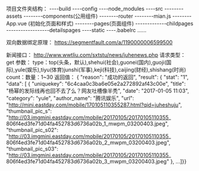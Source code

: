 项目文件夹结构：
----build
----config
----node_modules
----src
--------assets
--------components(公用组件)
--------router
--------mian.js
--------App.vue (初始化页面和样式)
--------pages(页面组件)
-------------childpages
------------------detailspages
----static
----.babelrc
......


双向数据绑定原理：
https://segmentfault.com/a/1190000006599500

新闻接口：
	http://www.wwtliu.com/sxtstu/news/juhenews.php
	请求类型：get
	参数：
		type：top(头条，默认),shehui(社会),guonei(国内),guoji(国际),yule(娱乐),tiyu(体育)junshi(军事),keji(科技),caijing(财经),shishang(时尚)
		count：数量：1~30
	返回值：
		{
		    "reason": "成功的返回",
		    "result": {
		        "stat": "1",
		        "data": [
		      {
		        "uniquekey": "6c4caa0c3ba6e05e2a272892af43c00e",
		        "title": "杨幂的发际线再也回不去了么？网友吐槽像半秃",
		        "date": "2017-01-05 11:03",
		        "category": "yule",
		        "author_name": "腾讯娱乐",
		        "url": "http://mini.eastday.com/mobile/170105110355287.html?qid=juheshuju",
		        "thumbnail_pic_s": "http://03.imgmini.eastday.com/mobile/20170105/20170105110355_
		806f4ed3fe71d04fa452783d6736a02b_1_mwpm_03200403.jpeg",
		        "thumbnail_pic_s02": "http://03.imgmini.eastday.com/mobile/20170105/20170105110355_
		806f4ed3fe71d04fa452783d6736a02b_2_mwpm_03200403.jpeg",
		        "thumbnail_pic_s03": "http://03.imgmini.eastday.com/mobile/20170105/20170105110355_
		806f4ed3fe71d04fa452783d6736a02b_3_mwpm_03200403.jpeg"
		    },
		...]}}